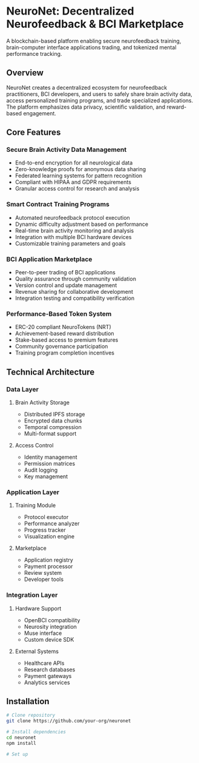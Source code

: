 # NeuroNet: Decentralized Neurofeedback & BCI Marketplace

A blockchain-based platform enabling secure neurofeedback training, brain-computer interface applications trading, and tokenized mental performance tracking.

## Overview

NeuroNet creates a decentralized ecosystem for neurofeedback practitioners, BCI developers, and users to safely share brain activity data, access personalized training programs, and trade specialized applications. The platform emphasizes data privacy, scientific validation, and reward-based engagement.

## Core Features

### Secure Brain Activity Data Management

- End-to-end encryption for all neurological data
- Zero-knowledge proofs for anonymous data sharing
- Federated learning systems for pattern recognition
- Compliant with HIPAA and GDPR requirements
- Granular access control for research and analysis

### Smart Contract Training Programs

- Automated neurofeedback protocol execution
- Dynamic difficulty adjustment based on performance
- Real-time brain activity monitoring and analysis
- Integration with multiple BCI hardware devices
- Customizable training parameters and goals

### BCI Application Marketplace

- Peer-to-peer trading of BCI applications
- Quality assurance through community validation
- Version control and update management
- Revenue sharing for collaborative development
- Integration testing and compatibility verification

### Performance-Based Token System

- ERC-20 compliant NeuroTokens (NRT)
- Achievement-based reward distribution
- Stake-based access to premium features
- Community governance participation
- Training program completion incentives

## Technical Architecture

### Data Layer

1. Brain Activity Storage
    - Distributed IPFS storage
    - Encrypted data chunks
    - Temporal compression
    - Multi-format support

2. Access Control
    - Identity management
    - Permission matrices
    - Audit logging
    - Key management

### Application Layer

1. Training Module
    - Protocol executor
    - Performance analyzer
    - Progress tracker
    - Visualization engine

2. Marketplace
    - Application registry
    - Payment processor
    - Review system
    - Developer tools

### Integration Layer

1. Hardware Support
    - OpenBCI compatibility
    - Neurosity integration
    - Muse interface
    - Custom device SDK

2. External Systems
    - Healthcare APIs
    - Research databases
    - Payment gateways
    - Analytics services

## Installation

```bash
# Clone repository
git clone https://github.com/your-org/neuronet

# Install dependencies
cd neuronet
npm install

# Set up
